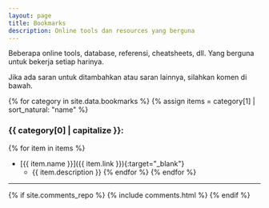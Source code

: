 ```yaml
---
layout: page
title: Bookmarks
description: Online tools dan resources yang berguna
---
```


Beberapa online tools, database, referensi, cheatsheets, dll. Yang berguna untuk bekerja setiap harinya.

Jika ada saran untuk ditambahkan atau saran lainnya, silahkan komen di bawah.

{% for category in site.data.bookmarks %}
{% assign items = category[1] | sort_natural: "name" %}

### {{ category[0] | capitalize }}:

{% for item in items %}

- [{{ item.name }}]({{ item.link }}){:target="\_blank"}
  - {{ item.description }}
    {% endfor %}
    {% endfor %}

---

{% if site.comments_repo %}
{% include comments.html %}
{% endif %}

